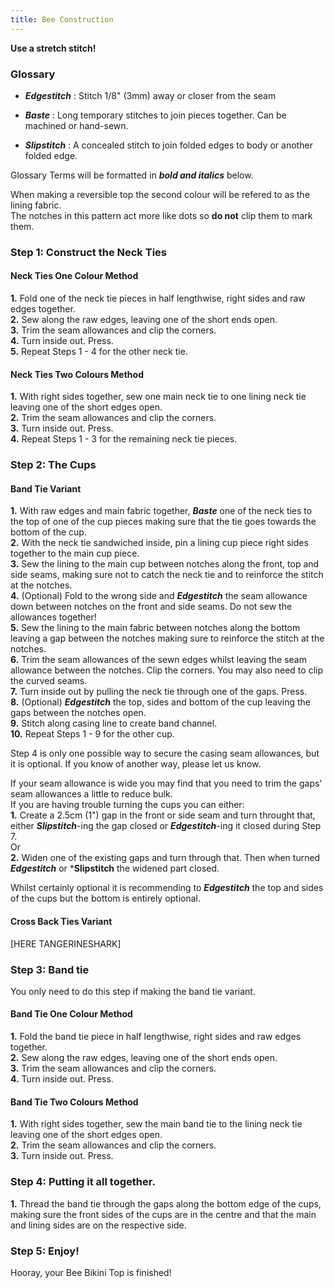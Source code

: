 ```yaml
---
title: Bee Construction
---
```


**Use a stretch stitch!**

### Glossary
- ***Edgestitch*** : Stitch 1/8" (3mm) away or closer from the seam

- ***Baste*** : Long temporary stitches to join pieces together. Can be machined or hand-sewn.

- ***Slipstitch*** : A concealed stitch to join folded edges to body or another folded edge.

Glossary Terms will be formatted in ***bold and italics*** below.

<Note>

When making a reversible top the second colour will be refered to as the lining fabric.  
The notches in this pattern act more like dots so **do not** clip them to mark them.

</Note>

### Step 1: Construct the Neck Ties

#### Neck Ties One Colour Method

__1.__ Fold one of the neck tie pieces in half lengthwise, right sides and raw edges together.  
__2.__ Sew along the raw edges, leaving one of the short ends open.  
__3.__ Trim the seam allowances and clip the corners.  
__4.__ Turn inside out. Press.  
__5.__ Repeat Steps 1 - 4 for the other neck tie.  

#### Neck Ties Two Colours Method

__1.__ With right sides together, sew one main neck tie to one lining neck tie leaving one of the short edges open.  
__2.__ Trim the seam allowances and clip the corners.  
__3.__ Turn inside out. Press.  
__4.__ Repeat Steps 1 - 3 for the remaining neck tie pieces.    

### Step 2: The Cups

#### Band Tie Variant

__1.__ With raw edges and main fabric together, ***Baste*** one of the neck ties to the top of one of the cup pieces making sure that the tie goes towards the bottom of the cup.  
__2.__ With the neck tie sandwiched inside, pin a lining cup piece right sides together to the main cup piece.  
__3.__ Sew the lining to the main cup between notches along the front, top and side seams, making sure not to catch the neck tie and to reinforce the stitch at the notches.   
__4.__ (Optional) Fold to the wrong side and ***Edgestitch*** the seam allowance down between notches on the front and side seams. Do not sew the allowances together!    
__5.__ Sew the lining to the main fabric between notches along the bottom leaving a gap between the notches making sure to reinforce the stitch at the notches.  
__6.__ Trim the seam allowances of the sewn edges whilst leaving the seam allowance between the notches. Clip the corners. You may also need to clip the curved seams.  
__7.__ Turn inside out by pulling the neck tie through one of the gaps. Press.  
__8.__ (Optional) ***Edgestitch*** the top, sides and bottom of the cup leaving the gaps between the notches open.  
__9.__ Stitch along casing line to create band channel.  
__10.__ Repeat Steps 1 - 9 for the other cup.  

<Warning>
  
Step 4 is only one possible way to secure the casing seam allowances, but it is optional. If you know of another way, please let us know.
  
</Warning>
<Tip>

If your seam allowance is wide you may find that you need to trim the gaps' seam allowances a little to reduce bulk.  
If you are having trouble turning the cups you can either:   
__1.__ Create a 2.5cm (1") gap in the front or side seam and turn throught that, either ***Slipstitch***-ing the gap closed or ***Edgestitch***-ing it closed during Step 7.  
  Or  
__2.__ Widen one of the existing gaps and turn through that. Then when turned ***Edgestitch*** or ***Slipstitch** the widened part closed. 

</Tip>
<Note>

Whilst certainly optional it is recommending to ***Edgestitch*** the top and sides of the cups but the bottom is entirely optional.  

</Note>

#### Cross Back Ties Variant

[HERE TANGERINESHARK]

### Step 3: Band tie

You only need to do this step if making the band tie variant.

#### Band Tie One Colour Method

__1.__ Fold the band tie piece in half lengthwise, right sides and raw edges together.  
__2.__ Sew along the raw edges, leaving one of the short ends open.  
__3.__ Trim the seam allowances and clip the corners.  
__4.__ Turn inside out. Press.   

#### Band Tie Two Colours Method

__1.__ With right sides together, sew the main band tie to the lining neck tie leaving one of the short edges open.  
__2.__ Trim the seam allowances and clip the corners.  
__3.__ Turn inside out. Press.  

### Step 4: Putting it all together.

__1.__ Thread the band tie through the gaps along the bottom edge of the cups, making sure the front sides of the cups are in the centre and that the main and lining sides are on the respective side.  

### Step 5: Enjoy!

Hooray, your Bee Bikini Top is finished! 



